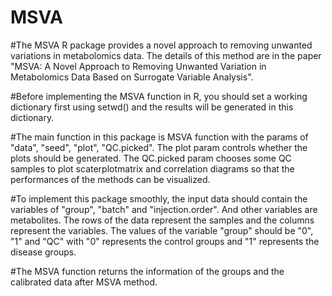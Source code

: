 # MSVA

#The MSVA R package provides a novel approach to removing unwanted variations in metabolomics data. The details of this method are in the paper "MSVA: A Novel Approach to Removing Unwanted Variation in Metabolomics Data Based on Surrogate Variable Analysis". 

#Before implementing the MSVA function in R, you should set a working dictionary first using setwd() and the results will be generated in this dictionary.

#The main function in this package is MSVA function with the params of "data", "seed", "plot", "QC.picked". The plot param controls whether the plots should be generated. The QC.picked param chooses some QC samples to plot scaterplotmatrix and correlation diagrams so that the performances of the methods can be visualized.


#To implement this package smoothly, the input data should contain the variables of "group", "batch" and "injection.order". And other variables are metabolites. The rows of the data represent the samples and the columns represent the variables. The values of the variable "group" should be "0", "1" and "QC" with "0" represents the control groups and "1" represents the disease groups.

#The MSVA function returns the information of the groups and the calibrated data after MSVA method.






